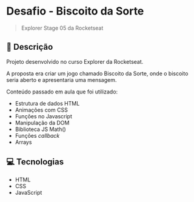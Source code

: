# Desafio - Biscoito da Sorte

> Explorer Stage 05 da Rocketseat

## 📝 Descrição
Projeto desenvolvido no curso Explorer da Rocketseat. 

A proposta era criar um jogo chamado Biscoito da Sorte, onde o biscoito seria aberto e apresentaria uma mensagem.

Conteúdo passado em aula que foi utilizado:
- Estrutura de dados HTML
- Animações com CSS
- Funções no Javascript
- Manipulação da DOM
- Biblioteca JS Math()
- Funções *callback*
- Arrays


## 💻 Tecnologias 
- HTML
- CSS
- JavaScript
